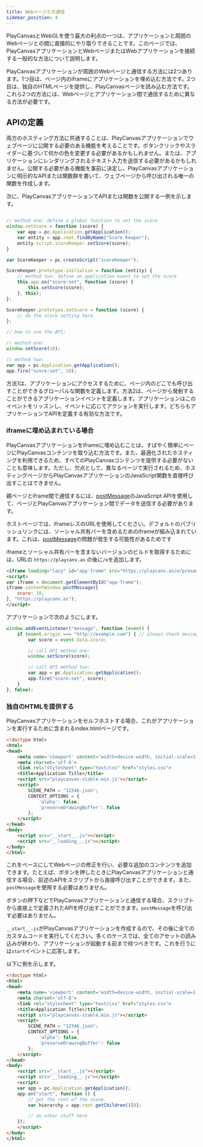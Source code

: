 ```yaml
---
title: Webページとの通信
sidebar_position: 4
---
```


PlayCanvasとWebGLを使う最大の利点の一つは、アプリケーションと周囲のWebページとの間に直接的にやり取りできることです。このページでは、PlayCanvasアプリケーションとWebページまたはWebアプリケーションを接続する一般的な方法について説明します。

PlayCanvasアプリケーションが周囲のWebページと通信する方法には2つあります。1つ目は、ページ内のiframeにアプリケーションを埋め込む方法です。2つ目は、独自のHTMLページを提供し、PlayCanvasページを読み込む方法です。これら2つの方法には、Webページとアプリケーション間で通信するために異なる方法が必要です。

## APIの定義

両方のホスティング方法に共通することは、PlayCanvasアプリケーションでウェブページに公開する必要のある機能を考えることです。ボタンクリックやスライダーに基づいて何かの色を変更する必要があるかもしれません。または、アプリケーションにレンダリングされるテキスト入力を送信する必要があるかもしれません。公開する必要がある機能を事前に決定し、PlayCanvasアプリケーションに明示的なAPIまたは関数群を書いて、ウェブページから呼び出される唯一の関数を作成します。

次に、PlayCanvasアプリケーションでAPIまたは関数を公開する一例を示します。

```javascript

// method one: define a global function to set the score
window.setScore = function (score) {
    var app = pc.Application.getApplication();
    var entity = app.root.findByName("Score Keeper");
    entity.script.scoreKeeper.setScore(score);
}

var ScoreKeeper = pc.createScript("scoreKeeper");

ScoreKeeper.prototype.initialize = function (entity) {
    // method two: define an application event to set the score
    this.app.on("score:set", function (score) {
        this.setScore(score);
    }, this);
};

ScoreKeeper.prototype.setScore = function (score) {
    // do the score setting here.
};

// how to use the API:

// method one:
window.setScore(10);

// method two:
var app = pc.Application.getApplication();
app.fire("score:set", 10);

```

方法1は、アプリケーションにアクセスするために、ページ内のどこでも呼び出すことができるグローバルな関数を定義します。方法2は、ページから発射することができるアプリケーションイベントを定義します。アプリケーションはこのイベントをリッスンし、イベントに応じてアクションを実行します。どちらもアプリケーションでAPIを定義する有効な方法です。

### iframeに埋め込まれている場合

PlayCanvasアプリケーションをiframeに埋め込むことは、すばやく簡単にページにPlayCanvasコンテンツを取り込む方法です。また、最適化されたホスティングを利用できるため、すべてのPlayCanvasコンテンツを提供する必要がないことも意味します。ただし、欠点として、異なるページで実行されるため、ホスティングページからPlayCanvasアプリケーションのJavaScript関数を直接呼び出すことはできません。

親ページとiframe間で通信するには、[postMessage][1]のJavaScript APIを使用して、ページとPlayCanvasアプリケーション間でデータを送信する必要があります。

ホストページでは、iframeレスのURLを使用してください。デフォルトのパブリッシュリンクには、ソーシャル共有バーを含めるためのiframeが組み込まれています。これは、[postMessage][1]の問題が発生する可能性があるためです

iframeとソーシャル共有バーを含まないバージョンのビルドを取得するためには、URLの `https://playcanv.as` の後に`/e`を追加します。

```html
<iframe loading="lazy" id="app-frame" src="https://playcanv.as/e/p/example/">
<script>
var iframe = document.getElementById("app-frame");
iframe.contentWindow.postMessage({
    score: 10,
}, "https://playcanv.as");
</script>
```

アプリケーションで次のようにします。
```javascript
window.addEventListener("message", function (event) {
    if (event.origin === "http://example.com") { // always check message came from your website
        var score = event.data.score;

        // call API method one:
        window.setScore(score);

        // call API method two:
        var app = pc.Application.getApplication();
        app.fire("score:set", score);
    }
}, false);
```

### 独自のHTMLを提供する

PlayCanvasアプリケーションをセルフホストする場合、これがアプリケーションを実行するために含まれるindex.htmlページです。

```html
<!doctype html>
<html>
<head>
    <meta name='viewport' content='width=device-width, initial-scale=1, maximum-scale=1, minimum-scale=1, user-scalable=no'>
    <meta charset='utf-8'>
    <link rel="stylesheet" type="text/css" href="styles.css">
    <title>Application Title</title>
    <script src="playcanvas-stable.min.js"></script>
    <script>
        SCENE_PATH = "12346.json";
        CONTEXT_OPTIONS = {
            'alpha': false,
            'preserveDrawingBuffer': false
        };
    </script>
</head>
<body>
    <script src="__start__.js"></script>
    <script src="__loading__.js"></script>
</body>
</html>
```

これをベースにしてWebページの修正を行い、必要な追加のコンテンツを追加できます。たとえば、ボタンを押したときにPlayCanvasアプリケーションと通信する場合、前述のAPIをスクリプトから直接呼び出すことができます。また、`postMessage`を使用する必要はありません。

ボタンの押下などでPlayCanvasアプリケーションと通信する場合、スクリプトから直接上で定義されたAPIを呼び出すことができます。`postMessage`を呼び出す必要はありません。

`__start__.js`がPlayCanvasアプリケーションを作成するので、その後に全てのカスタムコードを実行してください。多くのケースでは、全てのアセットの読み込みが終わり、アプリケーションが起動する前まで待つべきです。これを行うには`start`イベントに応答します。

以下に例を示します。

```html
<!doctype html>
<html>
<head>
    <meta name='viewport' content='width=device-width, initial-scale=1, maximum-scale=1, minimum-scale=1, user-scalable=no'>
    <meta charset='utf-8'>
    <link rel="stylesheet" type="text/css" href="styles.css">
    <title>Application Title</title>
    <script src="playcanvas-stable.min.js"></script>
    <script>
        SCENE_PATH = "12346.json";
        CONTEXT_OPTIONS = {
            'alpha': false,
            'preserveDrawingBuffer': false
        };
    </script>
</head>
<body>
    <script src="__start__.js"></script>
    <script src="__loading__.js"></script>
    <script>
    var app = pc.Application.getApplication();
    app.on("start", function () {
        // get the root of the scene.
        var hierarchy = app.root.getChildren()[0];

        // do other stuff here
    });
    </script>
</body>
</html>
```

[1]: https://developer.mozilla.org/en-US/docs/Web/API/Window/postMessage
